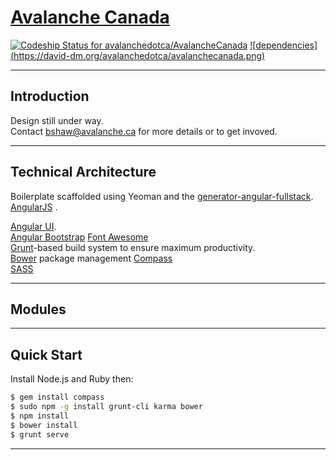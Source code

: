 
# [Avalanche Canada](https://github.com/avalanchedotca/AvalancheCanada.git) 
[ ![Codeship Status for avalanchedotca/AvalancheCanada](https://www.codeship.io/projects/174bbac0-1b8b-0132-59d0-32ae1850d3a7/status)](https://www.codeship.io/projects/34957)
[![dependencies] (https://david-dm.org/avalanchedotca/avalanchecanada.png)](https://david-dm.org/)
****

## Introduction
Design still under way.  
Contact bshaw@avalanche.ca for more details or to get invoved.  

***

## Technical Architecture
Boilerplate scaffolded using Yeoman and the [generator-angular-fullstack](https://github.com/DaftMonk/generator-angular-fullstack).   
[AngularJS](http://angularjs.org) .
  
[Angular UI](http://angular-ui.github.io).  
[Angular Bootstrap](http://angular-ui.github.io/bootstrap)
[Font Awesome](http://fortawesome.github.com/Font-Awesome)  
[Grunt](http://gruntjs.org)-based build system to ensure maximum productivity.  
[Bower](http://bower.io/) package management
[Compass](http://compass-style.org/)  
[SASS](http://sass-lang.com/)  

***

## Modules

***

## Quick Start

Install Node.js and Ruby then:

```sh
$ gem install compass
$ sudo npm -g install grunt-cli karma bower 
$ npm install
$ bower install
$ grunt serve
```
***
